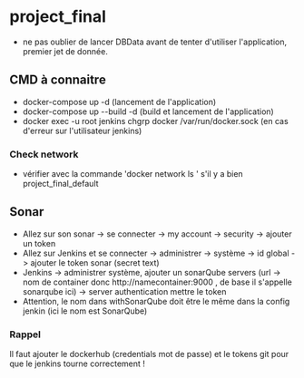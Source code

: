 # project_final

* ne pas oublier de lancer DBData avant de tenter d'utiliser l'application, premier jet de donnée. 

## CMD à connaitre 
* docker-compose up -d (lancement de l'application)
* docker-compose up --build -d (build et lancement de l'application)
* docker exec -u root jenkins chgrp docker /var/run/docker.sock (en cas d'erreur sur l'utilisateur jenkins)


### Check network 
* vérifier avec la commande 'docker network ls ' s'il y a bien project_final_default

## Sonar 
* Allez sur son sonar -> se connecter -> my account -> security -> ajouter un token 
* Allez sur Jenkins et se connecter -> administrer -> système -> id global -> ajouter le token sonar (secret text)
* Jenkins -> administrer système, ajouter un sonarQube servers (url -> nom de container donc http://namecontainer:9000 , de base il s'appelle sonarqube ici) -> server authentication mettre le token 
* Attention, le nom dans withSonarQube doit être le même dans la config jenkin (ici le nom est SonarQube)

### Rappel
Il faut ajouter le dockerhub (credentials mot de passe) et le tokens git pour que le jenkins tourne correctement ! 